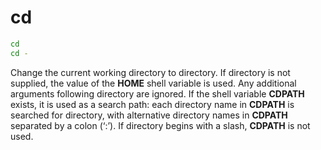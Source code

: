 # cd

```bash
cd
cd -
```
Change the current working directory to directory. If directory is not supplied, the value of the **HOME** shell variable is used. Any additional arguments following directory are ignored. If the shell variable **CDPATH** exists, it is used as a search path: each directory name in **CDPATH** is searched for directory, with alternative directory names in **CDPATH** separated by a colon (‘:’). If directory begins with a slash, **CDPATH** is not used.
